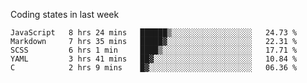 Coding states in last week

<!--START_SECTION:waka-->
```text
JavaScript   8 hrs 24 mins   ██████▒░░░░░░░░░░░░░░░░░░   24.73 % 
Markdown     7 hrs 35 mins   █████▓░░░░░░░░░░░░░░░░░░░   22.31 % 
SCSS         6 hrs 1 min     ████▒░░░░░░░░░░░░░░░░░░░░   17.71 % 
YAML         3 hrs 41 mins   ██▓░░░░░░░░░░░░░░░░░░░░░░   10.84 % 
C            2 hrs 9 mins    █▓░░░░░░░░░░░░░░░░░░░░░░░   06.36 % 
```
<!--END_SECTION:waka-->
